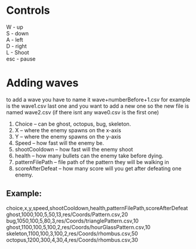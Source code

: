 # Controls
W - up <br>
S - down <br>
A - left<br>
D - right<br>
L - Shoot<br>
esc - pause<br>
# Adding waves
to add a wave you have to name it wave+numberBefore+1.csv for example is the wave1.csv last one and you want to add a new one so the new file is named wave2.csv (if there isnt any wave0.csv is the first one)
1)	Choice – can be ghost, octopus, bug, skeleton.
2)	X – where the enemy spawns on the x-axis
3)	Y – where the enemy spawns on the y-axis
4)	Speed – how fast will the enemy be.
5)	shootCooldown – how fast will the enemy shoot
6)	health – how many bullets can the enemy take before dying.
7)	patternFilePath – file path of the pattern they will be walking in 
8)	scoreAfterDefeat – how many score will you get after defeating one enemy.
## Example: <br>
choice,x,y,speed,shootCooldown,health,patternFilePath,scoreAfterDefeat <br>
ghost,1000,100,5,50,13,res/Coords/Pattern.csv,20 <br>
bug,1050,100,5,80,3,res/Coords/trianglePattern.csv,10 <br>
ghost,1100,100,5,100,2,res/Coords/hourGlassPattern.csv,10 <br>
skeleton,1100,100,3,100,2,res/Coords/rhombus.csv,50 <br>
octopus,1200,300,4,30,4,res/Coords/rhombus.csv,30 <br>


